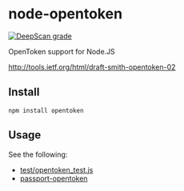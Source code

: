node-opentoken
==============

[![DeepScan grade](https://deepscan.io/api/teams/1201/projects/3279/branches/27826/badge/grade.svg)](https://deepscan.io/dashboard#view=project&tid=1201&pid=3279&bid=27826)

OpenToken support for Node.JS

http://tools.ietf.org/html/draft-smith-opentoken-02

Install
-------
`npm install opentoken`

Usage
-----
See the following:

  * [test/opentoken_test.js](https://github.com/darrenderidder/node-opentoken/blob/master/test/token_test.js)
  * [passport-opentoken](https://github.com/darrenderidder/passport-opentoken)
